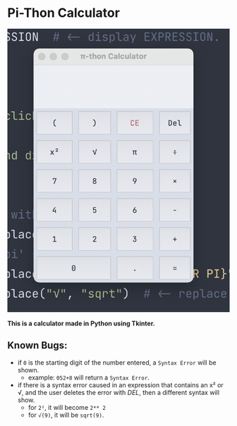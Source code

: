 # Pi-Thon Calculator

![Calculator Screenshot](https://github.com/shahmilav/pi-thon-calc/blob/master/resources/pi-thon-calc-screenshot-new.png)

**This is a calculator made in Python using Tkinter.**

## Known Bugs: 
- if ```0``` is the starting digit of the number entered, a ```Syntax Error``` will be shown.
  - example: ```052+8``` will return a ```Syntax Error```.
- if there is a syntax error caused in an expression that contains an x² or √, and the user deletes the error with _DEL_, then a different syntax will show.
  - for ```2²```, it will become ```2** 2```
  - for ```√(9)```, it will be ```sqrt(9)```.
